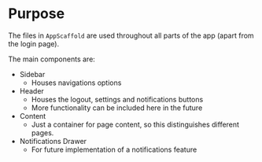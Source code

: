# Purpose
The files in `AppScaffold` are used throughout all parts of the app (apart
from the login page).

The main components are: 
- Sidebar
    - Houses navigations options
- Header
    - Houses the logout, settings and notifications buttons
    - More functionality can be included here in the future
- Content
    - Just a container for page content, so this distinguishes
    different pages. 
- Notifications Drawer
    - For future implementation of a notifications feature